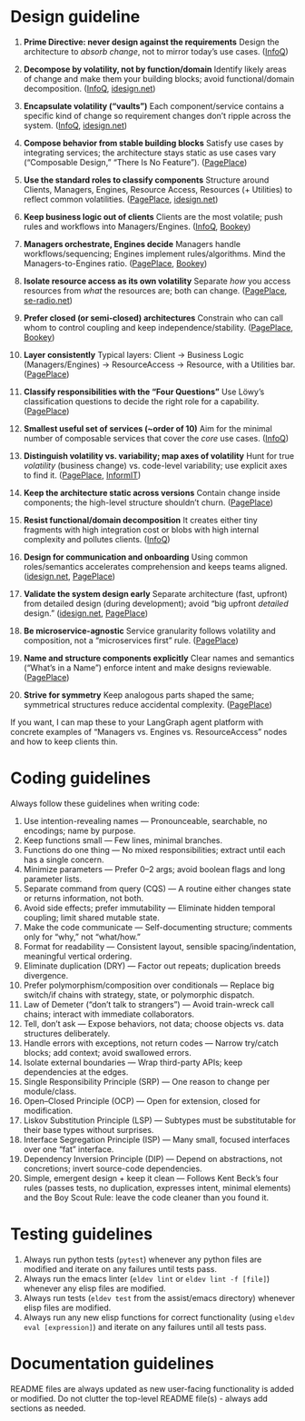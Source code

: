 # Design guideline
1. **Prime Directive: never design against the requirements**
   Design the architecture to *absorb change*, not to mirror today’s use cases. ([InfoQ][1])

2. **Decompose by volatility, not by function/domain**
   Identify likely areas of change and make them your building blocks; avoid functional/domain decomposition. ([InfoQ][1], [idesign.net][2])

3. **Encapsulate volatility (“vaults”)**
   Each component/service contains a specific kind of change so requirement changes don’t ripple across the system. ([InfoQ][1], [idesign.net][2])

4. **Compose behavior from stable building blocks**
   Satisfy use cases by integrating services; the architecture stays static as use cases vary (“Composable Design,” “There Is No Feature”). ([PagePlace][3])

5. **Use the standard roles to classify components**
   Structure around Clients, Managers, Engines, Resource Access, Resources (+ Utilities) to reflect common volatilities. ([PagePlace][3], [idesign.net][4])

6. **Keep business logic out of clients**
   Clients are the most volatile; push rules and workflows into Managers/Engines. ([InfoQ][1], [Bookey][5])

7. **Managers orchestrate, Engines decide**
   Managers handle workflows/sequencing; Engines implement rules/algorithms. Mind the Managers-to-Engines ratio. ([PagePlace][3], [Bookey][5])

8. **Isolate resource access as its own volatility**
   Separate *how* you access resources from *what* the resources are; both can change. ([PagePlace][3], [se-radio.net][6])

9. **Prefer closed (or semi-closed) architectures**
   Constrain who can call whom to control coupling and keep independence/stability. ([PagePlace][3], [Bookey][5])

10. **Layer consistently**
    Typical layers: Client → Business Logic (Managers/Engines) → ResourceAccess → Resource, with a Utilities bar. ([PagePlace][3])

11. **Classify responsibilities with the “Four Questions”**
    Use Löwy’s classification questions to decide the right role for a capability. ([PagePlace][3])

12. **Smallest useful set of services (\~order of 10)**
    Aim for the minimal number of composable services that cover the *core* use cases. ([InfoQ][1])

13. **Distinguish volatility vs. variability; map axes of volatility**
    Hunt for true *volatility* (business change) vs. code-level variability; use explicit axes to find it. ([PagePlace][3], [InformIT][7])

14. **Keep the architecture static across versions**
    Contain change inside components; the high-level structure shouldn’t churn. ([PagePlace][3])

15. **Resist functional/domain decomposition**
    It creates either tiny fragments with high integration cost or blobs with high internal complexity and pollutes clients. ([InfoQ][1])

16. **Design for communication and onboarding**
    Using common roles/semantics accelerates comprehension and keeps teams aligned. ([idesign.net][2], [PagePlace][3])

17. **Validate the system design early**
    Separate architecture (fast, upfront) from detailed design (during development); avoid “big upfront *detailed* design.” ([idesign.net][2], [PagePlace][3])

18. **Be microservice-agnostic**
    Service granularity follows volatility and composition, not a “microservices first” rule. ([PagePlace][3])

19. **Name and structure components explicitly**
    Clear names and semantics (“What’s in a Name”) enforce intent and make designs reviewable. ([PagePlace][3])

20. **Strive for symmetry**
    Keep analogous parts shaped the same; symmetrical structures reduce accidental complexity. ([PagePlace][3])

If you want, I can map these to your LangGraph agent platform with concrete examples of “Managers vs. Engines vs. ResourceAccess” nodes and how to keep clients thin.

[1]: https://www.infoq.com/articles/book-review-righting-software/ "Q&A on the Book Righting Software - InfoQ"
[2]: https://idesign.net/assets/documents/IDesign-Method-Management-Overview.pdf "Microsoft Word - IDesign-Method-Management-Overview.docx"
[3]: https://api.pageplace.de/preview/DT0400.9780136523987_A41316644/preview-9780136523987_A41316644.pdf "Righting Software"
[4]: https://www.idesign.net/Training/Architect-Master-Class?utm_source=chatgpt.com "Architect's Master Class"
[5]: https://cdn.bookey.app/files/pdf/book/en/righting-software.pdf?utm_source=chatgpt.com "Righting Software PDF"
[6]: https://se-radio.net/2020/04/episode-407-juval-lowy-on-righting-software/?utm_source=chatgpt.com "SE Radio 407: Juval Löwy on Righting Software"
[7]: https://www.informit.com/articles/article.aspx?p=2995357&seqNum=3&utm_source=chatgpt.com "Identifying Volatility | Software System Decomposition - InformIT"


# Coding guidelines
Always follow these guidelines when writing code:
1. Use intention-revealing names
   — Pronounceable, searchable, no encodings; name by purpose.
2. Keep functions small
   — Few lines, minimal branches.
3. Functions do one thing
   — No mixed responsibilities; extract until each has a single concern.
4. Minimize parameters
   — Prefer 0–2 args; avoid boolean flags and long parameter lists.
5. Separate command from query (CQS)
   — A routine either changes state or returns information, not both.
6. Avoid side effects; prefer immutability
   — Eliminate hidden temporal coupling; limit shared mutable state.
7. Make the code communicate
   — Self-documenting structure; comments only for “why,” not “what/how.”
8. Format for readability
   — Consistent layout, sensible spacing/indentation, meaningful vertical ordering.
9. Eliminate duplication (DRY)
   — Factor out repeats; duplication breeds divergence.
10. Prefer polymorphism/composition over conditionals
    — Replace big switch/if chains with strategy, state, or polymorphic dispatch.
11. Law of Demeter (“don’t talk to strangers”)
    — Avoid train-wreck call chains; interact with immediate collaborators.
12. Tell, don’t ask
    — Expose behaviors, not data; choose objects vs. data structures deliberately.
13. Handle errors with exceptions, not return codes
    — Narrow try/catch blocks; add context; avoid swallowed errors.
14. Isolate external boundaries
    — Wrap third-party APIs; keep dependencies at the edges.
15. Single Responsibility Principle (SRP)
    — One reason to change per module/class.
16. Open–Closed Principle (OCP)
    — Open for extension, closed for modification.
17. Liskov Substitution Principle (LSP)
    — Subtypes must be substitutable for their base types without surprises.
18. Interface Segregation Principle (ISP)
    — Many small, focused interfaces over one “fat” interface.
19. Dependency Inversion Principle (DIP)
    — Depend on abstractions, not concretions; invert source-code dependencies.
20. Simple, emergent design + keep it clean
    — Follows Kent Beck’s four rules (passes tests, no duplication, expresses intent, minimal elements) and the Boy Scout Rule: leave the code cleaner than you found it.

# Testing guidelines
1. Always run python tests (`pytest`) whenever any python files are modified and iterate on any failures until tests pass.
2. Always run the emacs linter (`eldev lint` or `eldev lint -f [file]`) whenever any elisp files are modified.
3. Always run tests (`eldev test` from the assist/emacs directory) whenever elisp files are modified.
4. Always run any new elisp functions for correct functionality (using `eldev eval [expression]`) and iterate on any failures until all tests pass.

# Documentation guidelines
README files are always updated as new user-facing functionality is added or modified. Do not clutter the top-level README file(s) - always add sections as needed.
